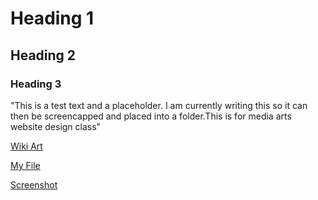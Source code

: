 # Heading 1
## Heading 2
### Heading 3
"This is a test text and a placeholder. I am currently writing this so it can then be screencapped and placed into a folder.This is for media arts website design class"


[ Wiki Art]("https://www.wikiart.org")


[My File](./responses.txt)

[Screenshot](./images/screenshot.png)